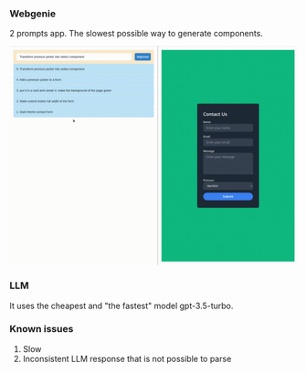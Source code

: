 ### Webgenie

2 prompts app. The slowest possible way to generate components.

![](https://github.com/berezovyy/webgenie/blob/main/example.gif)

### LLM

It uses the cheapest and "the fastest" model gpt-3.5-turbo.

### Known issues

1. Slow
2. Inconsistent LLM response that is not possible to parse
